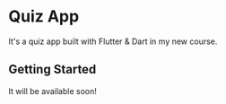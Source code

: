 # Quiz App

It's a quiz app built with Flutter & Dart in my new course.

## Getting Started

It will be available soon!
